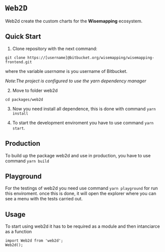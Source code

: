# `Web2D`

Web2d create the custom charts for the **Wisemapping** ecosystem.

## Quick Start

1. Clone repository with the next command:

```
git clone https://[username]@bitbucket.org/wisemapping/wisemapping-frontend.git
```

where the variable _username_ is you username of Bitbucket.

_Note:The project is configured to use the yarn dependency manager_

2. Move to folder web2d

```
cd packages/web2d
```

3. Now you need install all dependence, this is done with command `yarn install`

4. To start the development enviroment you have to use command `yarn start`.

## Production

To build up the package web2d and use in production, you have to use command `yarn build`

## Playground

For the testings of web2d you need use command `yarn playground` for run this enviroment.
once this is done, it will open the explorer where you can see a menu with the tests carried out.

## Usage

To start using web2d it has to be required as a module and then intanciarce as a function

```
import Web2d from 'web2d';
Web2d();
```

